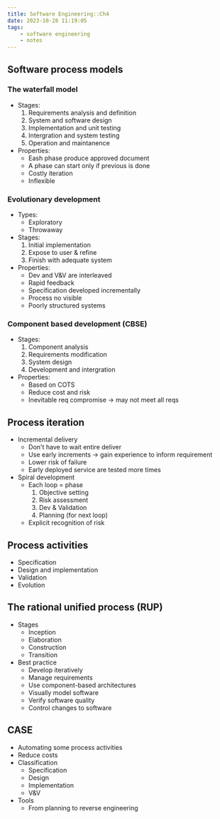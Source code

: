 ```yaml
---
title: Software Engineering::Ch4
date: 2023-10-28 11:19:05
tags: 
    - software engineering
    - notes
---
```


## Software process models
<!--more-->
### The waterfall model
- Stages:
    1. Requirements analysis and definition
    2. System and software design
    3. Implementation and unit testing
    4. Intergration and system testing
    5. Operation and maintanence
- Properties:
    - Eash phase produce approved document
    - A phase can start only if previous is done
    - Costly iteration
    - Inflexible
### Evolutionary development
- Types:
    - Exploratory
    - Throwaway
- Stages:
    1. Initial implementation
    2. Expose to user & refine
    3. Finish with adequate system
- Properties:
    - Dev and V&V are interleaved
    - Rapid feedback
    - Specification developed incrementally
    - Process no visible
    - Poorly structured systems
### Component based development (CBSE)
- Stages:
    1. Component analysis
    2. Requirements modification
    3. System design
    4. Development and intergration
- Properties:
    - Based on COTS
    - Reduce cost and risk
    - Inevitable req compromise -> may not meet all reqs
## Process iteration
- Incremental delivery
    - Don't have to wait entire deliver
    - Use early increments -> gain experience to inform requirement
    - Lower risk of failure
    - Early deployed service are tested more times
- Spiral development
    - Each loop = phase
        1. Objective setting
        2. Risk assessment
        3. Dev & Validation
        4. Planning (for next loop)
    - Explicit recognition of risk
## Process activities
- Specification
- Design and implementation
- Validation
- Evolution
## The rational unified process (RUP)
- Stages
    - Inception
    - Elaboration
    - Construction
    - Transition
- Best practice
    - Develop iteratively
    - Manage requirements
    - Use component-based architectures
    - Visually model software
    - Verify software quality
    - Control changes to software
## CASE
- Automating some process activities
- Reduce costs
- Classification
    - Specification
    - Design
    - Implementation
    - V&V
- Tools
    - From planning to reverse engineering
